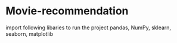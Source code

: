 # Movie-recommendation
import following libaries to run the project
pandas, NumPy, sklearn, seaborn, matplotlib 

